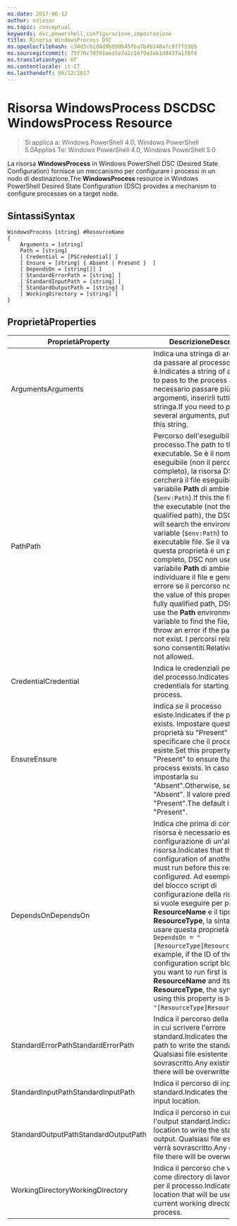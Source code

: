 ```yaml
---
ms.date: 2017-06-12
author: eslesar
ms.topic: conceptual
keywords: dsc,powershell,configurazione,impostazione
title: Risorsa WindowsProcess DSC
ms.openlocfilehash: c34d3cb1d4d9b899b45fba7b4b148a7c977f5365
ms.sourcegitcommit: 75f70c7df01eea5e7a2c16f9a3ab1dd437a1f8fd
ms.translationtype: HT
ms.contentlocale: it-IT
ms.lasthandoff: 06/12/2017
---
```

# <a name="dsc-windowsprocess-resource"></a><span data-ttu-id="c3d42-103">Risorsa WindowsProcess DSC</span><span class="sxs-lookup"><span data-stu-id="c3d42-103">DSC WindowsProcess Resource</span></span>

> <span data-ttu-id="c3d42-104">Si applica a: Windows PowerShell 4.0, Windows PowerShell 5.0</span><span class="sxs-lookup"><span data-stu-id="c3d42-104">Applies To: Windows PowerShell 4.0, Windows PowerShell 5.0</span></span>

<span data-ttu-id="c3d42-105">La risorsa **WindowsProcess** in Windows PowerShell DSC (Desired State Configuration) fornisce un meccanismo per configurare i processi in un nodo di destinazione.</span><span class="sxs-lookup"><span data-stu-id="c3d42-105">The **WindowsProcess** resource in Windows PowerShell Desired State Configuration (DSC) provides a mechanism to configure processes on a target node.</span></span>

## <a name="syntax"></a><span data-ttu-id="c3d42-106">Sintassi</span><span class="sxs-lookup"><span data-stu-id="c3d42-106">Syntax</span></span>

```
WindowsProcess [string] #ResourceName
{
    Arguments = [string]
    Path = [string]
    [ Credential = [PSCredential] ]
    [ Ensure = [string] { Absent | Present }  ]
    [ DependsOn = [string[]] ]
    [ StandardErrorPath = [string] ]
    [ StandardInputPath = [string] ]
    [ StandardOutputPath = [string] ]
    [ WorkingDirectory = [string] ]
}
```

## <a name="properties"></a><span data-ttu-id="c3d42-107">Proprietà</span><span class="sxs-lookup"><span data-stu-id="c3d42-107">Properties</span></span>
|  <span data-ttu-id="c3d42-108">Proprietà</span><span class="sxs-lookup"><span data-stu-id="c3d42-108">Property</span></span>  |  <span data-ttu-id="c3d42-109">Descrizione</span><span class="sxs-lookup"><span data-stu-id="c3d42-109">Description</span></span>   | 
|---|---| 
| <span data-ttu-id="c3d42-110">Arguments</span><span class="sxs-lookup"><span data-stu-id="c3d42-110">Arguments</span></span>| <span data-ttu-id="c3d42-111">Indica una stringa di argomenti da passare al processo come è.</span><span class="sxs-lookup"><span data-stu-id="c3d42-111">Indicates a string of arguments to pass to the process as-is.</span></span> <span data-ttu-id="c3d42-112">Se è necessario passare più argomenti, inserirli tutti in questa stringa.</span><span class="sxs-lookup"><span data-stu-id="c3d42-112">If you need to pass several arguments, put them all in this string.</span></span>| 
| <span data-ttu-id="c3d42-113">Path</span><span class="sxs-lookup"><span data-stu-id="c3d42-113">Path</span></span>| <span data-ttu-id="c3d42-114">Percorso dell'eseguibile del processo.</span><span class="sxs-lookup"><span data-stu-id="c3d42-114">The path to the process executable.</span></span> <span data-ttu-id="c3d42-115">Se è il nome del file eseguibile (non il percorso completo), la risorsa DSC cercherà il file eseguibile nella variabile **Path** di ambiente (`$env:Path`).</span><span class="sxs-lookup"><span data-stu-id="c3d42-115">If this the file name of the executable (not the fully qualified path), the DSC resource will search the environment **Path** variable (`$env:Path`) to find the executable file.</span></span> <span data-ttu-id="c3d42-116">Se il valore di questa proprietà è un percorso completo, DSC non userà la variabile **Path** di ambiente per individuare il file e genererà un errore se il percorso non esiste.</span><span class="sxs-lookup"><span data-stu-id="c3d42-116">If the value of this property is a fully qualified path, DSC will not use the **Path** environment variable to find the file, and will throw an error if the path does not exist.</span></span> <span data-ttu-id="c3d42-117">I percorsi relativi non sono consentiti.</span><span class="sxs-lookup"><span data-stu-id="c3d42-117">Relative paths are not allowed.</span></span>| 
| <span data-ttu-id="c3d42-118">Credential</span><span class="sxs-lookup"><span data-stu-id="c3d42-118">Credential</span></span>| <span data-ttu-id="c3d42-119">Indica le credenziali per l'avvio del processo.</span><span class="sxs-lookup"><span data-stu-id="c3d42-119">Indicates the credentials for starting the process.</span></span>| 
| <span data-ttu-id="c3d42-120">Ensure</span><span class="sxs-lookup"><span data-stu-id="c3d42-120">Ensure</span></span>| <span data-ttu-id="c3d42-121">Indica se il processo esiste.</span><span class="sxs-lookup"><span data-stu-id="c3d42-121">Indicates if the process exists.</span></span> <span data-ttu-id="c3d42-122">Impostare questa proprietà su "Present" per specificare che il processo esiste.</span><span class="sxs-lookup"><span data-stu-id="c3d42-122">Set this property to "Present" to ensure that the process exists.</span></span> <span data-ttu-id="c3d42-123">In caso contrario, impostarla su "Absent".</span><span class="sxs-lookup"><span data-stu-id="c3d42-123">Otherwise, set it to "Absent".</span></span> <span data-ttu-id="c3d42-124">Il valore predefinito è "Present".</span><span class="sxs-lookup"><span data-stu-id="c3d42-124">The default is "Present".</span></span>| 
| <span data-ttu-id="c3d42-125">DependsOn</span><span class="sxs-lookup"><span data-stu-id="c3d42-125">DependsOn</span></span> | <span data-ttu-id="c3d42-126">Indica che prima di configurare la risorsa è necessario eseguire la configurazione di un'altra risorsa.</span><span class="sxs-lookup"><span data-stu-id="c3d42-126">Indicates that the configuration of another resource must run before this resource is configured.</span></span> <span data-ttu-id="c3d42-127">Ad esempio, se l'ID del blocco script di configurazione della risorsa che si vuole eseguire per primo è __ResourceName__ e il tipo è __ResourceType__, la sintassi per usare questa proprietà è `DependsOn = "[ResourceType]ResourceName"`\`.</span><span class="sxs-lookup"><span data-stu-id="c3d42-127">For example, if the ID of the resource configuration script block that you want to run first is __ResourceName__ and its type is __ResourceType__, the syntax for using this property is `DependsOn = "[ResourceType]ResourceName"`\` .</span></span>| 
| <span data-ttu-id="c3d42-128">StandardErrorPath</span><span class="sxs-lookup"><span data-stu-id="c3d42-128">StandardErrorPath</span></span>| <span data-ttu-id="c3d42-129">Indica il percorso della directory in cui scrivere l'errore standard.</span><span class="sxs-lookup"><span data-stu-id="c3d42-129">Indicates the directory path to write the standard error.</span></span> <span data-ttu-id="c3d42-130">Qualsiasi file esistente verrà sovrascritto.</span><span class="sxs-lookup"><span data-stu-id="c3d42-130">Any existing file there will be overwritten.</span></span>| 
| <span data-ttu-id="c3d42-131">StandardInputPath</span><span class="sxs-lookup"><span data-stu-id="c3d42-131">StandardInputPath</span></span>| <span data-ttu-id="c3d42-132">Indica il percorso di input standard.</span><span class="sxs-lookup"><span data-stu-id="c3d42-132">Indicates the standard input location.</span></span>| 
| <span data-ttu-id="c3d42-133">StandardOutputPath</span><span class="sxs-lookup"><span data-stu-id="c3d42-133">StandardOutputPath</span></span>| <span data-ttu-id="c3d42-134">Indica il percorso in cui scrivere l'output standard.</span><span class="sxs-lookup"><span data-stu-id="c3d42-134">Indicates the location to write the standard output.</span></span> <span data-ttu-id="c3d42-135">Qualsiasi file esistente verrà sovrascritto.</span><span class="sxs-lookup"><span data-stu-id="c3d42-135">Any existing file there will be overwritten.</span></span>| 
| <span data-ttu-id="c3d42-136">WorkingDirectory</span><span class="sxs-lookup"><span data-stu-id="c3d42-136">WorkingDirectory</span></span>| <span data-ttu-id="c3d42-137">Indica il percorso che verrà usato come directory di lavoro corrente per il processo.</span><span class="sxs-lookup"><span data-stu-id="c3d42-137">Indicates the location that will be used as the current working directory for the process.</span></span>| 


